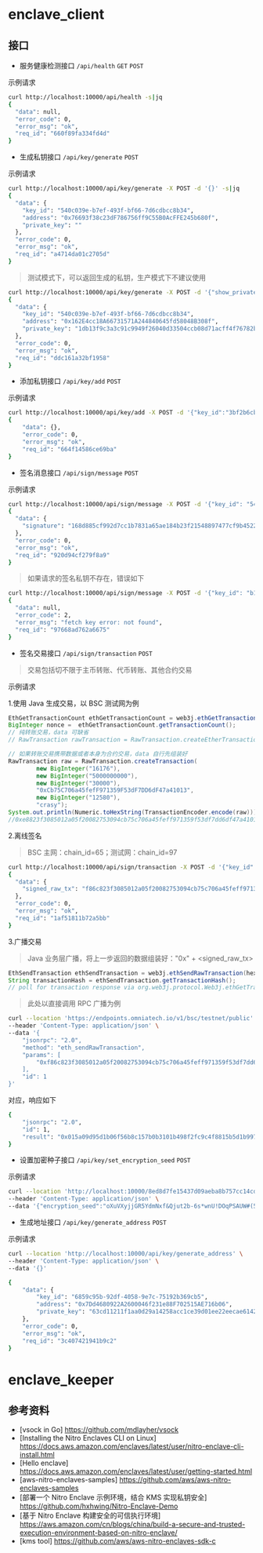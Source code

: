 # enclave_client

## 接口

- 服务健康检测接口 `/api/health` `GET` `POST`

示例请求

```bash
curl http://localhost:10000/api/health -s|jq
{
  "data": null,
  "error_code": 0,
  "error_msg": "ok",
  "req_id": "660f89fa334fd4d"
}
```

- 生成私钥接口 `/api/key/generate` `POST`

示例请求

```bash
curl http://localhost:10000/api/key/generate -X POST -d '{}' -s|jq
{
  "data": {
    "key_id": "540c039e-b7ef-493f-bf66-7d6cdbcc8b34",
    "address": "0x76693f38c23dF786756ff9C55B0AcFFE245b680f",
    "private_key": ""
  },
  "error_code": 0,
  "error_msg": "ok",
  "req_id": "a4714da01c2705d"
}
```

> 测试模式下，可以返回生成的私钥，生产模式下不建议使用

```bash
curl http://localhost:10000/api/key/generate -X POST -d '{"show_private_key":true}' -s|jq
{
  "data": {
    "key_id": "540c039e-b7ef-493f-bf66-7d6cdbcc8b34",
    "address": "0x162E4cc18A66731571A244840645fd58048B308f",
    "private_key": "1db13f9c3a3c91c9949f26040d33504ccb08d71acff4f76782b897a9383b7dc4"
  },
  "error_code": 0,
  "error_msg": "ok",
  "req_id": "ddc161a32bf1958"
}
```

- 添加私钥接口 `/api/key/add` `POST`

示例请求

```bash
curl http://localhost:10000/api/key/add -X POST -d '{"key_id":"3bf2b6cb-debe-4c75-bb6e-38a35e818680","address":"0x5d1D0e4A7775BD50565af85b679E726648753bC5","private_key":"ac904c67de52249561ea562f3190a7c875346c697ad80d8b037fecf688959293"}' -s|jq
{
    "data": {},
    "error_code": 0,
    "error_msg": "ok",
    "req_id": "664f14586ce69ba"
}
```

- 签名消息接口 `/api/sign/message` `POST`

示例请求

```bash
curl http://localhost:10000/api/sign/message -X POST -d '{"key_id": "540c039e-b7ef-493f-bf66-7d6cdbcc8b34", "message": "a90abb62e8c7614e8f8af810083db2b4d1ddb47c2839457ea539fd232feaeed3"}' -s|jq
{
  "data": {
    "signature": "168d885cf992d7cc1b7831a65ae184b23f21548897477cf9b452243baa21bbf1216734d953a549c7b5014e33cfd6d84d4c0df1cae80c0725a12e884ac442a52e1c"
  },
  "error_code": 0,
  "error_msg": "ok",
  "req_id": "920d94cf279f8a9"
}
```

> 如果请求的签名私钥不存在，错误如下

```bash
curl http://localhost:10000/api/sign/message -X POST -d '{"key_id": "b16a2659-a332-4293-9604-a8d1b3f879a3", "message": "a90abb62e8c7614e8f8af810083db2b4d1ddb47c2839457ea539fd232feaeed3"}' -s|jq
{
  "data": null,
  "error_code": 2,
  "error_msg": "fetch key error: not found",
  "req_id": "97668ad762a6675"
}
```

- 签名交易接口 `/api/sign/transaction` `POST`

> 交易包括切不限于主币转账、代币转账、其他合约交易

示例请求

1.使用 Java 生成交易，以 BSC 测试网为例

```java
EthGetTransactionCount ethGetTransactionCount = web3j.ethGetTransactionCount(credentials.getAddress(), DefaultBlockParameterName.PENDING).send();
BigInteger nonce =  ethGetTransactionCount.getTransactionCount();
// 纯转账交易，data 可缺省
// RawTransaction rawTransaction = RawTransaction.createEtherTransaction(nonce, gasPrice, gasLimit, to, value);

// 如果转账交易携带数据或者本身为合约交易，data 自行先组装好
RawTransaction raw = RawTransaction.createTransaction(
        new BigInteger("16176"),
        new BigInteger("5000000000"),
        new BigInteger("30000"),
        "0xCb75C706a45fefF971359F53dF7DD6dF47a41013",
        new BigInteger("12580"),
        "crasy");
System.out.println(Numeric.toHexString(TransactionEncoder.encode(raw)));
//0xe8823f3085012a05f20082753094cb75c706a45feff971359f53df7dd6df47a41013823124830cfaef
```

2.离线签名

> BSC 主网：chain_id=65；测试网：chain_id=97

```bash
curl http://localhost:10000/api/sign/transaction -X POST -d '{"key_id": "f47ac10b-58cc-0372-8567-0e02b2c3d479", "chain_id": 97, "raw_tx": "e8823f3085012a05f20082753094cb75c706a45feff971359f53df7dd6df47a41013823124830cfaef"}' -s|jq
{
  "data": {
    "signed_raw_tx": "f86c823f3085012a05f20082753094cb75c706a45feff971359f53df7dd6df47a41013823124830cfaef81e5a090690d83f346b06e9301450f1923f7e89c425b166b45b26027be9465dfc0f540a032b242962b7028326cf906d1a88fe783466bff39035ef60f37260e369e26df15"
  },
  "error_code": 0,
  "error_msg": "ok",
  "req_id": "1af51811b72a5bb"
}
```

3.广播交易

> Java 业务层广播，将上一步返回的数据组装好："0x" + <signed_raw_tx>

```java
EthSendTransaction ethSendTransaction = web3j.ethSendRawTransaction(hexValue).sendAsync().get();
String transactionHash = ethSendTransaction.getTransactionHash();
// poll for transaction response via org.web3j.protocol.Web3j.ethGetTransactionReceipt(<txHash>)
```

> 此处以直接调用 RPC 广播为例

```bash
curl --location 'https://endpoints.omniatech.io/v1/bsc/testnet/public' \
--header 'Content-Type: application/json' \
--data '{
    "jsonrpc": "2.0",
    "method": "eth_sendRawTransaction",
    "params": [
        "0xf86c823f3085012a05f20082753094cb75c706a45feff971359f53df7dd6df47a41013823124830cfaef81e5a090690d83f346b06e9301450f1923f7e89c425b166b45b26027be9465dfc0f540a032b242962b7028326cf906d1a88fe783466bff39035ef60f37260e369e26df15"
    ],
    "id": 1
}'
```

对应，响应如下

```bash
{
    "jsonrpc": "2.0",
    "id": 1,
    "result": "0x015a09d95d1b06f56b8c157b0b3101b498f2fc9c4f8815b5d1b99716a4707ec8"
}
```

- 设置加密种子接口 `/api/key/set_encryption_seed` `POST`

示例请求

```bash
curl --location 'http://localhost:10000/8ed8d7fe15437d09aeba8b757cc14cdc/api/key/set_encryption_seed' \
--header 'Content-Type: application/json' \
--data '{"encryption_seed":"oXuVXyjjGR5YdmNxf&Qjut2b-6s*wnU!DOqPSAUW#(5k!rrYnn)uAc_DOL-VkENJU-"}'
```

- 生成地址接口 `/api/key/generate_address` `POST`

示例请求

```bash
curl --location 'http://localhost:10000/api/key/generate_address' \
--header 'Content-Type: application/json' \
--data '{}'
```

```bash
{
    "data": {
        "key_id": "6859c95b-92df-4058-9e7c-75192b369cb5",
        "address": "0x7Dd4680922A2600046f231e88F702515AE716b06",
        "private_key": "63cd11211f1aa0d29a14258acc1ce39d01ee22eecae61424613b87b555b6c9b152b653435be00c3109aa869a3e5fbd8ce0e93ef78a9ab27f0583e4863eadd5d736e4bc7f5b33f5b13eeea611e98677ac"
    },
    "error_code": 0,
    "error_msg": "ok",
    "req_id": "3c407421941b9c2"
}
```

# enclave_keeper

## 参考资料

- [vsock in Go] https://github.com/mdlayher/vsock
- [Installing the Nitro Enclaves CLI on Linux] https://docs.aws.amazon.com/enclaves/latest/user/nitro-enclave-cli-install.html
- [Hello enclave] https://docs.aws.amazon.com/enclaves/latest/user/getting-started.html
- [aws-nitro-enclaves-samples] https://github.com/aws/aws-nitro-enclaves-samples
- [部署一个 Nitro Enclave 示例环境，结合 KMS 实现私钥安全] https://github.com/hxhwing/Nitro-Enclave-Demo
- [基于 Nitro Enclave 构建安全的可信执行环境] https://aws.amazon.com/cn/blogs/china/build-a-secure-and-trusted-execution-environment-based-on-nitro-enclave/
- [kms tool] https://github.com/aws/aws-nitro-enclaves-sdk-c
